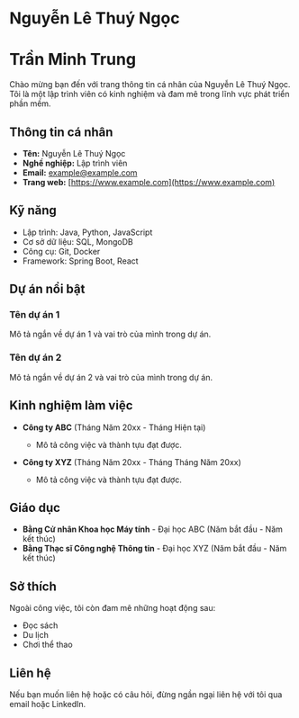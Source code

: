 # Nguyễn Lê Thuý Ngọc
# Trần Minh Trung
Chào mừng bạn đến với trang thông tin cá nhân của Nguyễn Lê Thuý Ngọc. Tôi là một lập trình viên có kinh nghiệm và đam mê trong lĩnh vực phát triển phần mềm.

## Thông tin cá nhân

- **Tên:** Nguyễn Lê Thuý Ngọc
- **Nghề nghiệp:** Lập trình viên
- **Email:** example@example.com
- **Trang web:** [https://www.example.com](https://www.example.com)
## Kỹ năng

- Lập trình: Java, Python, JavaScript
- Cơ sở dữ liệu: SQL, MongoDB
- Công cụ: Git, Docker
- Framework: Spring Boot, React

## Dự án nổi bật

### Tên dự án 1

Mô tả ngắn về dự án 1 và vai trò của mình trong dự án.

### Tên dự án 2

Mô tả ngắn về dự án 2 và vai trò của mình trong dự án.

## Kinh nghiệm làm việc

- **Công ty ABC** (Tháng Năm 20xx - Tháng Hiện tại)
  - Mô tả công việc và thành tựu đạt được.

- **Công ty XYZ** (Tháng Năm 20xx - Tháng Tháng Năm 20xx)
  - Mô tả công việc và thành tựu đạt được.

## Giáo dục

- **Bằng Cử nhân Khoa học Máy tính** - Đại học ABC (Năm bắt đầu - Năm kết thúc)
- **Bằng Thạc sĩ Công nghệ Thông tin** - Đại học XYZ (Năm bắt đầu - Năm kết thúc)

## Sở thích

Ngoài công việc, tôi còn đam mê những hoạt động sau:
- Đọc sách
- Du lịch
- Chơi thể thao

## Liên hệ

Nếu bạn muốn liên hệ hoặc có câu hỏi, đừng ngần ngại liên hệ với tôi qua email hoặc LinkedIn.
